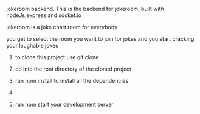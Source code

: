 jokeroom backend. This is the backend for jokeroom, built with nodeJs,express and socket.io

jokeroom is a joke chart room for everybody

you get to select the room you want to join for jokes and you start cracking your laughable jokes

1. to clone this project use git clone

2. cd into the root directory of the cloned project
3. run npm install to install all the dependencies
4.
5. run npm start your development server
